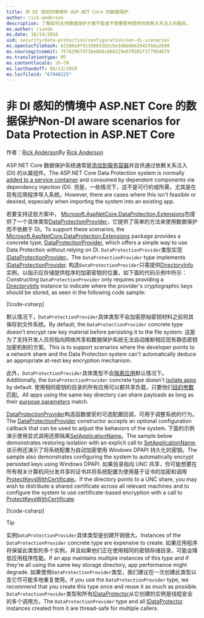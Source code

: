 ```yaml
---
title: 非 DI 感知的情境中 ASP.NET Core 的数据保护
author: rick-anderson
description: 了解如何支持数据保护方案不能或不想要使用提供的依赖关系注入的服务。
ms.author: riande
ms.date: 10/14/2016
uid: security/data-protection/configuration/non-di-scenarios
ms.openlocfilehash: 62280a9f911b003383cbe348b9b62942766a2b99
ms.sourcegitcommit: f5762967df3be8b8c868229e679301f2f7954679
ms.translationtype: MT
ms.contentlocale: zh-CN
ms.lasthandoff: 06/13/2019
ms.locfileid: "67048225"
---
```

# <a name="non-di-aware-scenarios-for-data-protection-in-aspnet-core"></a><span data-ttu-id="d90e6-103">非 DI 感知的情境中 ASP.NET Core 的数据保护</span><span class="sxs-lookup"><span data-stu-id="d90e6-103">Non-DI aware scenarios for Data Protection in ASP.NET Core</span></span>

<span data-ttu-id="d90e6-104">作者：[Rick Anderson](https://twitter.com/RickAndMSFT)</span><span class="sxs-lookup"><span data-stu-id="d90e6-104">By [Rick Anderson](https://twitter.com/RickAndMSFT)</span></span>

<span data-ttu-id="d90e6-105">ASP.NET Core 数据保护系统通常是[添加到服务容器](xref:security/data-protection/consumer-apis/overview)并且供通过依赖关系注入 (DI) 的从属组件。</span><span class="sxs-lookup"><span data-stu-id="d90e6-105">The ASP.NET Core Data Protection system is normally [added to a service container](xref:security/data-protection/consumer-apis/overview) and consumed by dependent components via dependency injection (DI).</span></span> <span data-ttu-id="d90e6-106">但是，一些情况下，这不是可行的或所需，尤其是在现有应用程序导入系统。</span><span class="sxs-lookup"><span data-stu-id="d90e6-106">However, there are cases where this isn't feasible or desired, especially when importing the system into an existing app.</span></span>

<span data-ttu-id="d90e6-107">若要支持这些方案中， [Microsoft.AspNetCore.DataProtection.Extensions](https://www.nuget.org/packages/Microsoft.AspNetCore.DataProtection.Extensions/)包提供了一个具体类型[DataProtectionProvider](/dotnet/api/Microsoft.AspNetCore.DataProtection.DataProtectionProvider)，它提供了简单的方法来使用数据保护而不依赖于 DI。</span><span class="sxs-lookup"><span data-stu-id="d90e6-107">To support these scenarios, the [Microsoft.AspNetCore.DataProtection.Extensions](https://www.nuget.org/packages/Microsoft.AspNetCore.DataProtection.Extensions/) package provides a concrete type, [DataProtectionProvider](/dotnet/api/Microsoft.AspNetCore.DataProtection.DataProtectionProvider), which offers a simple way to use Data Protection without relying on DI.</span></span> <span data-ttu-id="d90e6-108">`DataProtectionProvider`类型实现[IDataProtectionProvider](/dotnet/api/microsoft.aspnetcore.dataprotection.idataprotectionprovider)。</span><span class="sxs-lookup"><span data-stu-id="d90e6-108">The `DataProtectionProvider` type implements [IDataProtectionProvider](/dotnet/api/microsoft.aspnetcore.dataprotection.idataprotectionprovider).</span></span> <span data-ttu-id="d90e6-109">构造`DataProtectionProvider`只需提供[DirectoryInfo](/dotnet/api/system.io.directoryinfo)实例，以指示应存储提供程序的加密密钥的位置，如下面的代码示例中所示：</span><span class="sxs-lookup"><span data-stu-id="d90e6-109">Constructing `DataProtectionProvider` only requires providing a [DirectoryInfo](/dotnet/api/system.io.directoryinfo) instance to indicate where the provider's cryptographic keys should be stored, as seen in the following code sample:</span></span>

[!code-csharp[](non-di-scenarios/_static/nodisample1.cs)]

<span data-ttu-id="d90e6-110">默认情况下，`DataProtectionProvider`具体类型不会加密原始密钥材料之前将其保存到文件系统。</span><span class="sxs-lookup"><span data-stu-id="d90e6-110">By default, the `DataProtectionProvider` concrete type doesn't encrypt raw key material before persisting it to the file system.</span></span> <span data-ttu-id="d90e6-111">这是为了支持开发人员将指向网络共享和数据保护系统无法自动推断相应现有静态密钥加密机制的方案。</span><span class="sxs-lookup"><span data-stu-id="d90e6-111">This is to support scenarios where the developer points to a network share and the Data Protection system can't automatically deduce an appropriate at-rest key encryption mechanism.</span></span>

<span data-ttu-id="d90e6-112">此外，`DataProtectionProvider`具体类型不会[隔离应用](xref:security/data-protection/configuration/overview#per-application-isolation)默认情况下。</span><span class="sxs-lookup"><span data-stu-id="d90e6-112">Additionally, the `DataProtectionProvider` concrete type doesn't [isolate apps](xref:security/data-protection/configuration/overview#per-application-isolation) by default.</span></span> <span data-ttu-id="d90e6-113">使用相同密钥的目录的所有应用可以都共享负载，只要他们[目的参数](xref:security/data-protection/consumer-apis/purpose-strings)匹配。</span><span class="sxs-lookup"><span data-stu-id="d90e6-113">All apps using the same key directory can share payloads as long as their [purpose parameters](xref:security/data-protection/consumer-apis/purpose-strings) match.</span></span>

<span data-ttu-id="d90e6-114">[DataProtectionProvider](/dotnet/api/microsoft.aspnetcore.dataprotection.dataprotectionprovider)构造函数接受的可选配置回调，可用于调整系统的行为。</span><span class="sxs-lookup"><span data-stu-id="d90e6-114">The [DataProtectionProvider](/dotnet/api/microsoft.aspnetcore.dataprotection.dataprotectionprovider) constructor accepts an optional configuration callback that can be used to adjust the behaviors of the system.</span></span> <span data-ttu-id="d90e6-115">下面的示例演示使用显式调用还原隔离[SetApplicationName](/dotnet/api/microsoft.aspnetcore.dataprotection.dataprotectionbuilderextensions.setapplicationname)。</span><span class="sxs-lookup"><span data-stu-id="d90e6-115">The sample below demonstrates restoring isolation with an explicit call to [SetApplicationName](/dotnet/api/microsoft.aspnetcore.dataprotection.dataprotectionbuilderextensions.setapplicationname).</span></span> <span data-ttu-id="d90e6-116">该示例还演示了将系统配置为自动加密使用 Windows DPAPI 持久化的密钥。</span><span class="sxs-lookup"><span data-stu-id="d90e6-116">The sample also demonstrates configuring the system to automatically encrypt persisted keys using Windows DPAPI.</span></span> <span data-ttu-id="d90e6-117">如果目录指向 UNC 共享，你可能想要在所有相关计算机间分发共享的证书并将系统配置为使用基于证书的加密和调用[ProtectKeysWithCertificate](/dotnet/api/microsoft.aspnetcore.dataprotection.dataprotectionbuilderextensions.protectkeyswithcertificate)。</span><span class="sxs-lookup"><span data-stu-id="d90e6-117">If the directory points to a UNC share, you may wish to distribute a shared certificate across all relevant machines and to configure the system to use certificate-based encryption with a call to [ProtectKeysWithCertificate](/dotnet/api/microsoft.aspnetcore.dataprotection.dataprotectionbuilderextensions.protectkeyswithcertificate).</span></span>

[!code-csharp[](non-di-scenarios/_static/nodisample2.cs)]

> [!TIP]
> <span data-ttu-id="d90e6-118">实例`DataProtectionProvider`具体类型是创建开销很大。</span><span class="sxs-lookup"><span data-stu-id="d90e6-118">Instances of the `DataProtectionProvider` concrete type are expensive to create.</span></span> <span data-ttu-id="d90e6-119">如果应用程序将保留此类型的多个实例，并且如果他们正在使用相同的密钥存储目录，可能会降低应用程序性能。</span><span class="sxs-lookup"><span data-stu-id="d90e6-119">If an app maintains multiple instances of this type and if they're all using the same key storage directory, app performance might degrade.</span></span> <span data-ttu-id="d90e6-120">如果使用`DataProtectionProvider`类型，我们建议在一次创建此类型以及它尽可能多地重复使用。</span><span class="sxs-lookup"><span data-stu-id="d90e6-120">If you use the `DataProtectionProvider` type, we recommend that you create this type once and reuse it as much as possible.</span></span> <span data-ttu-id="d90e6-121">`DataProtectionProvider`类型和所有[IDataProtector](/dotnet/api/microsoft.aspnetcore.dataprotection.idataprotector)从它创建的实例是线程安全的多个调用方。</span><span class="sxs-lookup"><span data-stu-id="d90e6-121">The `DataProtectionProvider` type and all [IDataProtector](/dotnet/api/microsoft.aspnetcore.dataprotection.idataprotector) instances created from it are thread-safe for multiple callers.</span></span>
